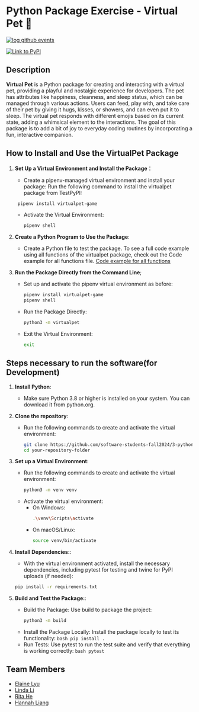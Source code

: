 # Python Package Exercise - Virtual Pet 🐾
[![log github events](https://github.com/software-students-fall2024/3-python-package-straight-a/actions/workflows/event-logger.yml/badge.svg)](https://github.com/software-students-fall2024/3-python-package-straight-a/actions/workflows/event-logger.yml)     

[![Link to PyPI](https://pypi.org/project/virtualpet-game/)](https://pypi.org/project/virtualpet-game/)

## Description

**Virtual Pet** is a Python package for creating and interacting with a virtual pet, providing a playful and nostalgic experience for developers. The pet has attributes like happiness, cleanness, and sleep status, which can be managed through various actions. Users can feed, play with, and take care of their pet by giving it hugs, kisses, or showers, and can even put it to sleep. The virtual pet responds with different emojis based on its current state, adding a whimsical element to the interactions. The goal of this package is to add a bit of joy to everyday coding routines by incorporating a fun, interactive companion.

## How to Install and Use the VirtualPet Package 

1. **Set Up a Virtual Environment and Install the Package**：
   - Create a pipenv-managed virtual environment and install your package:
   Run the following command to install the virtualpet package from TestPyPI:
    ```bash
     pipenv install virtualpet-game
     ```
   - Activate the Virtual Environment:
     ```bash
     pipenv shell
     ```

2. **Create a Python Program to Use the Package**:
   - Create a Python file to test the package. To see a full code example using all functions of the virtualpet package, check out the Code example for all functions file.
   [Code example for all functions](use_virtual_pet.py)


3. **Run the Package Directly from the Command Line**;
   - Set up and activate the pipenv virtual environment as before:
     ```bash
     pipenv install virtualpet-game
     pipenv shell
     ```
   - Run the Package Directly:
     ```bash
     python3 -m virtualpet
     ```
   - Exit the Virtual Environment:
     ```bash 
     exit
     ```


## Steps necessary to run the software(for Development)

1. **Install Python**:
   - Make sure Python 3.8 or higher is installed on your system. You can download it from python.org.

2. **Clone the repository**:
   - Run the following commands to create and activate the virtual environment:
     ```bash
     git clone https://github.com/software-students-fall2024/3-python-package-straight-a.git
     cd your-repository-folder
     ```

3. **Set up a Virtual Environment**:
   - Run the following commands to create and activate the virtual environment:
     ```bash
     python3 -m venv venv
     ```
   - Activate the virtual environment:
     - On Windows:
       ```bash
       .\venv\Scripts\activate
       ```
     - On macOS/Linux:
       ```bash
       source venv/bin/activate
       ```

4. **Install Dependencies:**:
   -  With the virtual environment activated, install the necessary dependencies, including pytest for testing and twine for PyPI uploads (if needed):
   ```bash
   pip install -r requirements.txt
   ```

5. **Build and Test the Package:**:
   - Build the Package:
     Use build to package the project:
       ```bash
       python3 -m build
       ```
   - Install the Package Locally:
     Install the package locally to test its functionality:
         ```bash
         pip install .
         ```
   - Run Tests:
     Use pytest to run the test suite and verify that everything is working correctly:
         ```bash
         pytest
         ```



## Team Members 

- [Elaine Lyu](https://github.com/ElaineR02)
- [Linda Li](https://github.com/Applejam-ovo)
- [Rita He]( https://github.com/ritaziruihe)
- [Hannah Liang](https://github.com/HannahLiang627)